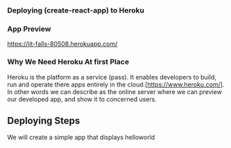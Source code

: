 ### Deploying (create-react-app) to Heroku

### App Preview
https://lit-falls-80508.herokuapp.com/

### Why We Need Heroku At first Place
Heroku is the platform as a service (pass). It enables developers to build, run and operate there apps entirely in the cloud.[https://www.heroku.com/]. In other words we can describe as the online server where we can preview our developed app, and show it to concerned users. 

## Deploying Steps
We will create a simple app that displays helloworld 
